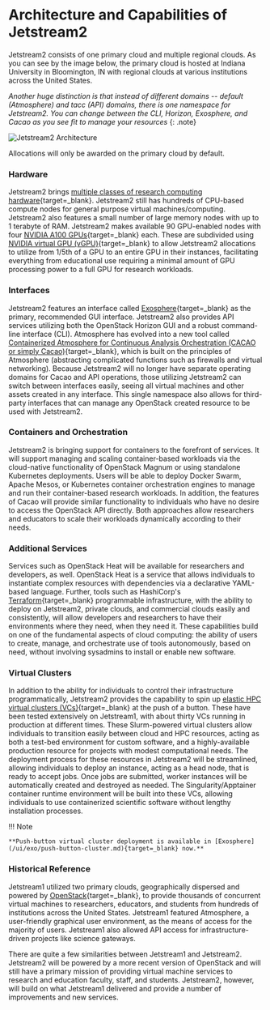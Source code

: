 # Architecture and Capabilities of Jetstream2

Jetstream2 consists of one primary cloud and multiple regional clouds. As you can see by the image below, the primary cloud is hosted at Indiana University in Bloomington, IN with regional clouds at various institutions across the United States.

*Another huge distinction is that instead of different domains -- default (Atmosphere) and tacc (API) domains, there is one namespace for Jetstream2. You can change between the CLI, Horizon, Exosphere, and Cacao as you see fit to manage your resources*
{: .note}

![Jetstream2 Architecture](/images/JS2-Architecture.jpg)

Allocations will only be awarded on the primary cloud by default.

### Hardware

Jetstream2 brings [multiple classes of research computing hardware](config.md){target=_blank}. Jetstream2 still has hundreds of CPU-based compute nodes for general purpose virtual machines/computing. Jetstream2 also features a small number of large memory nodes with up to 1 terabyte of RAM. Jetstream2 makes available 90 GPU-enabled nodes with four [NVIDIA A100 GPUs](https://www.nvidia.com/en-us/data-center/a100/){target=_blank} each. These are subdivided using [NVIDIA virtual GPU (vGPU)](https://www.nvidia.com/en-us/data-center/virtual-solutions/){target=_blank} to allow Jetstream2 allocations to utilize from 1/5th of a GPU to an entire GPU in their instances, facilitating everything from educational use requiring a minimal amount of GPU processing power to a full GPU for research workloads.

### Interfaces

Jetstream2 features an interface called [Exosphere](/ui/exo/exo.md){target=_blank} as the primary, recommended GUI interface. Jetstream2 also provides API services utilizing both the OpenStack Horizon GUI and a robust command-line interface (CLI). Atmosphere has evolved into a new tool called [Containerized Atmosphere for Continuous Analysis Orchestration (CACAO or simply Cacao)](/ui/cacao/intro.md){target=_blank}, which is built on the principles of Atmosphere (abstracting complicated functions such as firewalls and virtual networking). Because Jetstream2 will no longer have separate operating domains for Cacao and API operations, those utilizing Jetstream2 can switch between interfaces easily, seeing all virtual machines and other assets created in any interface. This single namespace also allows for third-party interfaces that can manage any OpenStack created resource to be used with Jetstream2.

### Containers and Orchestration

Jetstream2 is bringing support for containers to the forefront of services. It will support managing and scaling container-based workloads via the cloud-native functionality of OpenStack Magnum or using standalone Kubernetes deployments. Users will be able to deploy Docker Swarm, Apache Mesos, or Kubernetes container orchestration engines to manage and run their container-based research workloads. In addition, the features of Cacao will provide similar functionality to individuals who have no desire to access the OpenStack API directly. Both approaches allow researchers and educators to scale their workloads dynamically according to their needs.

### Additional Services

Services such as OpenStack Heat will be available for researchers and developers, as well. OpenStack Heat is a service that allows individuals to instantiate complex resources with dependencies via a declarative YAML-based language. Further, tools such as HashiCorp's [Terraform](https://www.terraform.io/){target=_blank} programmable infrastructure, with the ability to deploy on Jetstream2, private clouds, and commercial clouds easily and consistently, will allow developers and researchers to have their environments where they need, when they need it. These capabilities build on one of the fundamental aspects of cloud computing: the ability of users to create, manage, and orchestrate use of tools autonomously, based on need, without involving sysadmins to install or enable new software.

### Virtual Clusters

In addition to the ability for individuals to control their infrastructure programmatically, Jetstream2 provides the capability to spin up [elastic HPC virtual clusters (VCs)](https://xcri-docs.readthedocs.io/en/latest/toolkits/vc-installation/){target=_blank} at the push of a button. These have been tested extensively on Jetstream1, with about thirty VCs running in production at different times. These Slurm-powered virtual clusters allow individuals to transition easily between cloud and HPC resources, acting as both a test-bed environment for custom software, and a highly-available production resource for projects with modest computational needs. The deployment process for these resources in Jetstream2 will be streamlined, allowing individuals to deploy an instance, acting as a head node, that is ready to accept jobs. Once jobs are submitted, worker instances will be automatically created and destroyed as needed. The Singularity/Apptainer container runtime environment will be built into these VCs, allowing individuals to use containerized scientific software without lengthy installation processes.

!!! Note

    **Push-button virtual cluster deployment is available in [Exosphere](/ui/exo/push-button-cluster.md){target=_blank} now.**

### Historical Reference

Jetstream1 utilized two primary clouds, geographically dispersed and powered by [OpenStack](https://www.openstack.org/){target=_blank}, to provide thousands of concurrent virtual machines to researchers, educators, and students from hundreds of institutions across the United States. Jetstream1 featured Atmosphere, a user-friendly graphical user environment, as the means of access for the majority of users. Jetstream1 also allowed API access for infrastructure-driven projects like science gateways.

There are quite a few similarities between Jetstream1 and Jetstream2. Jetstream2 will be powered by a more recent version of OpenStack and will still have a primary mission of providing virtual machine services to research and education faculty, staff, and students. Jetstream2, however, will build on what Jetstream1 delivered and provide a number of improvements and new services.
